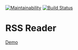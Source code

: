 [![Maintainability](https://api.codeclimate.com/v1/badges/a0874ba054760368da2d/maintainability)](https://codeclimate.com/github/upokusaev/frontend-project-lvl3/maintainability)
[![Build Status](https://travis-ci.com/upokusaev/frontend-project-lvl3.svg?branch=master)](https://travis-ci.com/upokusaev/frontend-project-lvl3)

# RSS Reader

[Demo](http://reader-up.surge.sh/)
